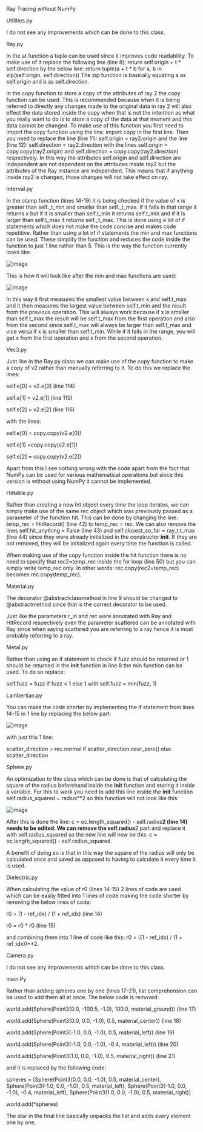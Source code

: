 Ray Tracing without NumPy

Utilities.py

I do not see any improvements which can be done to this class.

Ray.py

In the at function a tuple can be used since it improves code readability. To make use of it replace the following line (line 8): return self.origin + t * self.direction by the below line: 		                   return tuple(a + t * b for a, b in zip(self.origin, self.direction))					           The zip function is basically equating a as self.origin and b as self.direction.

In the copy function to store a copy of the attributes of ray 2 the copy function can be used. This is recommended because when it is being referred to directly any changes made to the original data in ray 2 will also effect the data stored inside the copy when that is not the intention as what you really want to do is to store a copy of the data at that moment and this data cannot be changed. To make use of this function you first need to import the copy function using the line: import copy in the first line. Then you need to replace the line (line 11): self.origin = ray2.origin and the line (line 12): self.direction = ray2.direction with the lines self.origin = copy.copy(ray2.origin) and self.direction = copy.copy(ray2.direction) respectively. In this way the attributes self.origin and self.direction are independent are not dependent on the attributes inside ray2 but the attributes of the Ray instance are independent. This means that if anything inside ray2 is changed, those changes will not take effect on ray.

Interval.py

In the clamp function (lines 14-19) it is being checked if the value of x is greater than self._t_min and smaller than self._t_max. If it falls in that range it returns x but if it is smaller than self.t_min it returns self.t_min and if it is larger than self.t_max it returns self._t_max. This is done using a lot of if statements which does not make the code concise and makes code repetitive. Rather than using a lot of if statements the min and max functions can be used. These simplify the function and reduces the code inside the function to just 1 line rather than 5. 						 This is the way the function currently looks like:

![image](https://github.com/CIS1221-2023-2024/A5-RayTracing/assets/150594221/e3824e1b-17b4-4ecf-8c81-3d605bed70b5)

This is how it will look like after the min and max functions are used:

![image](https://github.com/CIS1221-2023-2024/A5-RayTracing/assets/150594221/6d756c8e-b7a5-4965-b591-15a434b28dfd)

In this way it first measures the smallest value between x and self.t_max and it then measures the largest value between self.t_min and the result from the previous operation. This will always work because if x is smaller than self.t_max the result will be self.t_max from the first operation and also from the second since self.t_max will always be larger than self.t_max and vice versa if x is smaller than self.t_min. While if it falls in the range, you will get x from the first operation and x from the second operation.

Vec3.py

Just like in the Ray.py class we can make use of the copy function to make a copy of v2 rather than manually referring to it. To do this we replace the lines:

self.e[0] = v2.e[0] (line 114)

self.e[1] = v2.e[1] (line 115)

self.e[2] = v2.e[2] (line 116)

with the lines:

self.e[0] = copy.copy(v2.e[0])

self.e[1] =copy.copy(v2.e[1])

self.e[2] = copy.copy(v2.e[2])

Apart from this I see nothing wrong with the code apart from the fact that NumPy can be used for various mathematical operations but since this version is without using NumPy it cannot be implemented.

Hittable.py

Rather than creating a new hit object every time the loop iterates, we can simply make use of the same rec object which was previously passed as a parameter of the function hit. This can be done by changing the line: temp_rec = HitRecord() (line 42) to temp_rec = rec. We can also remove the lines self.hit_anything = False (line 43) and self.closest_so_far = ray_t.t_max (line 44) since they were already initialized in the constructor __init__. If they are not removed, they will be initialized again every time the function is called. 

When making use of the copy function inside the hit function there is no need to specify that rec2=temp_rec inside the for loop (line 50) but you can simply write temp_rec only. In other words: rec.copy(rec2=temp_rec) becomes rec.copy(temp_rec).

Material.py

The decorator @abstractclassmethod in line 9 should be changed to @abstractmethod since that is the correct decorator to be used.

Just like the parameters r_in and rec were annotated with Ray and HitRecord respectively even the parameter scattered can be annotated with Ray since when saying scattered you are referring to a ray hence it is most probably referring to a ray.

Metal.py

Rather than using an if statement to check if fuzz should be returned or 1 should be returned in the __init__ function in line 8 the min function can be used. To do so replace: 		                

self.fuzz = fuzz if fuzz < 1 else 1 with self.fuzz = min(fuzz, 1)

Lambertian.py

You can make the code shorter by implementing the if statement from lines 14-15 in 1 line by replacing the below part:

![image](https://github.com/CIS1221-2023-2024/A5-RayTracing/assets/150594221/e57aab29-c64b-4fb3-8171-aff18625e800)

with just this 1 line: 

scatter_direction = rec.normal if scatter_direction.near_zero() else scatter_direction

Sphere.py

An optimization to this class which can be done is that of calculating the square of the radius beforehand inside the __init__ function and storing it inside a variable. For this to work you need to add this line inside the __init__ function self.radius_squared = radius**2 so this function will not look like this:

![image](https://github.com/CIS1221-2023-2024/A5-RayTracing/assets/150594221/19c71322-3c3d-4616-87c3-f5682bc59b28)

After this is done the line: c = oc.length_squared() - self.radius**2 (line 14) needs to be edited. We can remove the self.radius**2 part and replace it with self.radius_squared so the new line will now be this: c = oc.length_squared() - self.radius_squared.

A benefit of doing so is that in this way the square of the radius will only be calculated once and saved as opposed to having to calculate it every time it is used.

Dielectric.py

When calculating the value of r0 (lines 14-15) 2 lines of code are used which can be easily fitted into 1 lines of code making the code shorter by removing the below lines of code:

r0 = (1 - ref_idx) / (1 + ref_idx) (line 14)

r0 = r0 * r0 (line 15)

and combining them into 1 line of code like this: r0 = ((1 - ref_idx) / (1 + ref_idx))**2.

Camera.py

I do not see any improvements which can be done to this class.

main.Py

Rather than adding spheres one by one (lines 17-21), list comprehension can be used to add them all at once. The below code is removed:

world.add(Sphere(Point3(0.0, -100.5, -1.0), 100.0, material_ground)) (line 17)

world.add(Sphere(Point3(0.0, 0.0, -1.0), 0.5, material_center)) (line 18)

world.add(Sphere(Point3(-1.0, 0.0, -1.0), 0.5, material_left)) (line 19)

world.add(Sphere(Point3(-1.0, 0.0, -1.0), -0.4, material_left)) (line 20)

world.add(Sphere(Point3(1.0, 0.0, -1.0), 0.5, material_right)) (line 21)

and it is replaced by the following code:

spheres = [Sphere(Point3(0.0, 0.0, -1.0), 0.5, material_center), Sphere(Point3(-1.0, 0.0, -1.0), 0.5, material_left), Sphere(Point3(-1.0, 0.0, -1.0), -0.4, material_left), Sphere(Point3(1.0, 0.0, -1.0), 0.5, material_right)]

world.add(*spheres)

The star in the final line basically unpacks the list and adds every element one by one.
